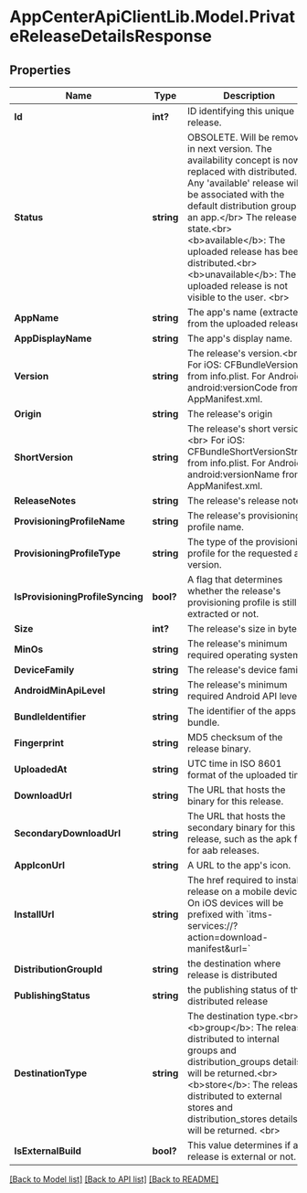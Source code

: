 # AppCenterApiClientLib.Model.PrivateReleaseDetailsResponse
## Properties

Name | Type | Description | Notes
------------ | ------------- | ------------- | -------------
**Id** | **int?** | ID identifying this unique release. | [optional] 
**Status** | **string** | OBSOLETE. Will be removed in next version. The availability concept is now replaced with distributed. Any &#x27;available&#x27; release will be associated with the default distribution group of an app.&lt;/br&gt; The release state.&lt;br&gt; &lt;b&gt;available&lt;/b&gt;: The uploaded release has been distributed.&lt;br&gt; &lt;b&gt;unavailable&lt;/b&gt;: The uploaded release is not visible to the user. &lt;br&gt;  | [optional] 
**AppName** | **string** | The app&#x27;s name (extracted from the uploaded release). | [optional] 
**AppDisplayName** | **string** | The app&#x27;s display name. | [optional] 
**Version** | **string** | The release&#x27;s version.&lt;br&gt; For iOS: CFBundleVersion from info.plist. For Android: android:versionCode from AppManifest.xml.  | [optional] 
**Origin** | **string** | The release&#x27;s origin | [optional] 
**ShortVersion** | **string** | The release&#x27;s short version.&lt;br&gt; For iOS: CFBundleShortVersionString from info.plist. For Android: android:versionName from AppManifest.xml.  | [optional] 
**ReleaseNotes** | **string** | The release&#x27;s release notes. | [optional] 
**ProvisioningProfileName** | **string** | The release&#x27;s provisioning profile name. | [optional] 
**ProvisioningProfileType** | **string** | The type of the provisioning profile for the requested app version. | [optional] 
**IsProvisioningProfileSyncing** | **bool?** | A flag that determines whether the release&#x27;s provisioning profile is still extracted or not. | [optional] 
**Size** | **int?** | The release&#x27;s size in bytes. | [optional] 
**MinOs** | **string** | The release&#x27;s minimum required operating system. | [optional] 
**DeviceFamily** | **string** | The release&#x27;s device family. | [optional] 
**AndroidMinApiLevel** | **string** | The release&#x27;s minimum required Android API level. | [optional] 
**BundleIdentifier** | **string** | The identifier of the apps bundle. | [optional] 
**Fingerprint** | **string** | MD5 checksum of the release binary. | [optional] 
**UploadedAt** | **string** | UTC time in ISO 8601 format of the uploaded time. | [optional] 
**DownloadUrl** | **string** | The URL that hosts the binary for this release. | [optional] 
**SecondaryDownloadUrl** | **string** | The URL that hosts the secondary binary for this release, such as the apk file for aab releases. | [optional] 
**AppIconUrl** | **string** | A URL to the app&#x27;s icon. | [optional] 
**InstallUrl** | **string** | The href required to install a release on a mobile device. On iOS devices will be prefixed with &#x60;itms-services://?action&#x3D;download-manifest&amp;url&#x3D;&#x60; | [optional] 
**DistributionGroupId** | **string** | the destination where release is distributed | [optional] 
**PublishingStatus** | **string** | the publishing status of the distributed release | [optional] 
**DestinationType** | **string** | The destination type.&lt;br&gt; &lt;b&gt;group&lt;/b&gt;: The release distributed to internal groups and distribution_groups details will be returned.&lt;br&gt; &lt;b&gt;store&lt;/b&gt;: The release distributed to external stores and distribution_stores details will be returned. &lt;br&gt;  | [optional] 
**IsExternalBuild** | **bool?** | This value determines if a release is external or not. | [optional] 

[[Back to Model list]](../README.md#documentation-for-models) [[Back to API list]](../README.md#documentation-for-api-endpoints) [[Back to README]](../README.md)

